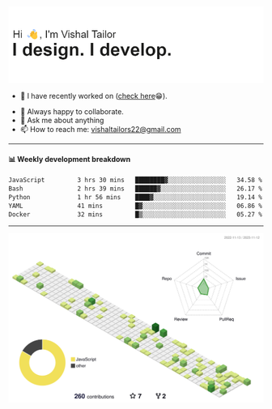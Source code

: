 ![Hi, I'm Vishal Tailor. I design. I develop.](https://github.com/vishaltailors/vishaltailors/blob/main/header.png?raw=true)

- 🔭 I have recently worked on ([check here](https://vishaltailor.com)😁).
<!-- - 🎦 Currently watching: JavaScript: The Hard Parts By Will Sentance. -->
- 👯 Always happy to collaborate.
- 💬 Ask me about anything
- 📫 How to reach me: <a href="mailto:vishaltailors22@gmail.com">vishaltailors22@gmail.com</a>

<hr /> 
<h4>📊 Weekly development breakdown</h4>
<!--START_SECTION:waka-->

```txt
JavaScript         3 hrs 30 mins   ████████▓░░░░░░░░░░░░░░░░   34.58 %
Bash               2 hrs 39 mins   ██████▓░░░░░░░░░░░░░░░░░░   26.17 %
Python             1 hr 56 mins    ████▓░░░░░░░░░░░░░░░░░░░░   19.14 %
YAML               41 mins         █▓░░░░░░░░░░░░░░░░░░░░░░░   06.86 %
Docker             32 mins         █▒░░░░░░░░░░░░░░░░░░░░░░░   05.27 %
```

<!--END_SECTION:waka-->
<hr /> 

![](./profile-3d-contrib/profile-green-animate.svg)
